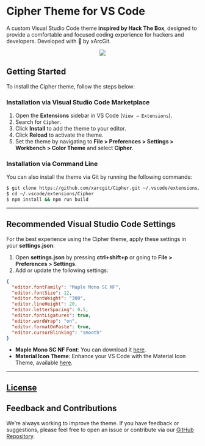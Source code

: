 # Cipher Theme for VS Code

A custom Visual Studio Code theme **inspired by Hack The Box**, designed to provide a comfortable and focused coding experience for hackers and developers. Developed with 💚 by xArcGit.

<p align="center">
  <img src="https://raw.githubusercontent.com/xarcgit/Cipher/master/static/hero.png">
</p>

## Getting Started

To install the Cipher theme, follow the steps below:

### Installation via Visual Studio Code Marketplace

1. Open the **Extensions** sidebar in VS Code (`View → Extensions`).
2. Search for `Cipher`.
3. Click **Install** to add the theme to your editor.
4. Click **Reload** to activate the theme.
5. Set the theme by navigating to **File > Preferences > Settings > Workbench > Color Theme** and select **Cipher**.

### Installation via Command Line

You can also install the theme via Git by running the following commands:

```bash
$ git clone https://github.com/xarcgit/Cipher.git ~/.vscode/extensions/Cipher
$ cd ~/.vscode/extensions/Cipher
$ npm install && npm run build
```

---

## Recommended Visual Studio Code Settings

For the best experience using the Cipher theme, apply these settings in your **settings.json**:

1. Open **settings.json** by pressing **ctrl+shift+p** or going to **File > Preferences > Settings**.
2. Add or update the following settings:

```json
{
  "editor.fontFamily": "Maple Mono SC NF",
  "editor.fontSize": 12,
  "editor.fontWeight": "300",
  "editor.lineHeight": 20,
  "editor.letterSpacing": 0.5,
  "editor.fontLigatures": true,
  "editor.wordWrap": "on",
  "editor.formatOnPaste": true,
  "editor.cursorBlinking": "smooth"
}
```

- **Maple Mono SC NF Font**: You can download it [here](https://github.com/subframe7536/Maple-font).
- **Material Icon Theme**: Enhance your VS Code with the Material Icon Theme, available [here](https://marketplace.visualstudio.com/items?itemName=PKief.material-icon-theme).

---

## [License](https://raw.githubusercontent.com/xarcgit/hackthebox/master/LICENSE)

## Feedback and Contributions

We’re always working to improve the theme. If you have feedback or suggestions, please feel free to open an issue or contribute via our [GitHub Repository](https://github.com/xarcgit/hackthebox).
